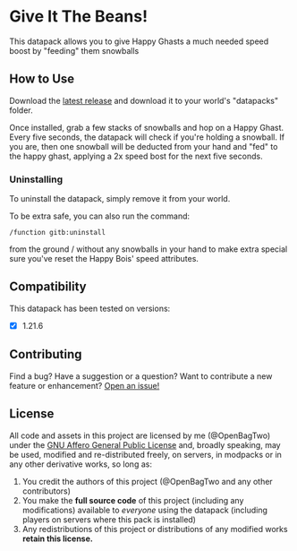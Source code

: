 # Give It The Beans!

This datapack allows you to give Happy Ghasts a much needed speed boost by
"feeding" them snowballs

## How to Use

Download the [latest release](https://github.com/OpenBagTwo/GiveItTheBeans/releases)
and download it to your world's "datapacks" folder.

Once installed, grab a few stacks of snowballs and hop on a Happy Ghast. Every
five seconds, the datapack will check if you're holding a snowball. If you are,
then one snowball will be deducted from your hand and "fed" to the happy ghast,
applying a 2x speed bost for the next five seconds.

### Uninstalling

To uninstall the datapack, simply remove it from your world.

To be extra safe, you can also run the command:
```mcfunction
/function gitb:uninstall
```
from the ground / without any snowballs in your hand to make extra special sure
you've reset the Happy Bois' speed attributes.

## Compatibility

This datapack has been tested on versions:

- [x] 1.21.6


## Contributing

Find a bug? Have a suggestion or a question? Want to contribute a new feature or enhancement?
[Open an issue!](https://github.com/OpenBagTwo/GiveItTheBeans/issues/new)

## License

All code and assets in this project are licensed by me (@OpenBagTwo) under the
[GNU Affero General Public License](https://github.com/OpenBagTwo/GiveItTheBeans/blob/main/LICENSE)
and, broadly speaking,  may be used, modified and re-distributed freely,
on servers, in modpacks or in any other derivative works, so long as:

1. You credit the authors of this project (@OpenBagTwo and any other contributors)
1. You make the **full source code** of this project (including any modifications)
   available to _everyone_ using the datapack (including players on servers where this
   pack is installed)
1. Any redistributions of this project or distributions of any modified works
   **retain this license.**
